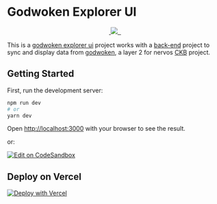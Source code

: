# Godwoken Explorer UI

<p align="center">
  <a aria-label="Website" href="https://agera.vercel.app">
    <img alt="" src="https://img.shields.io/badge/website-agera?style=for-the-badge&labelColor=000000&url=agera.vercel.app">
  </a>
  <a aria-label="Vercel logo" href="https://vercel.com">
    <img src="https://img.shields.io/badge/SUPPORTED%20BY%20Vercel-000000.svg?style=for-the-badge&logo=Vercel&labelColor=000">
  </a>
  <a aria-label="NPM version" href="https://www.npmjs.com/package/next">
    <img alt="" src="https://img.shields.io/npm/v/next.svg?style=for-the-badge&labelColor=000000">
  </a>
  <a aria-label="License" href="https://github.com/vercel/next.js/blob/canary/license.md">
    <img alt="" src="https://img.shields.io/npm/l/next.svg?style=for-the-badge&labelColor=000000">
  </a>
</p>

This is a [godwoken explorer ui](https://github.com/nervina-labs/godwoken-explorer-ui) project works with a [back-end](https://github.com/nervina-labs/godwoken_explorer) project to sync and display data from [godwoken](https://github.com/nervosnetwork/godwoken/), a layer 2 for nervos [CKB](https://github.com/nervosnetwork/ckb/) project.

## Getting Started

First, run the development server:

```bash
npm run dev
# or
yarn dev
```

Open [http://localhost:3000](http://localhost:3000) with your browser to see the result.

or:

[![Edit on CodeSandbox](https://codesandbox.io/static/img/play-codesandbox.svg)](https://codesandbox.io/s/github/Keith-CY/agera/)

## Deploy on Vercel

[![Deploy with Vercel](https://vercel.com/button)](https://vercel.com/new/git/external?repository-url=https://github.com/Keith-CY/agera&project-name=Agera&repository-name=agera)
